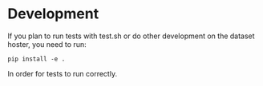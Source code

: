 Development
===========

If you plan to run tests with test.sh or do other development on the dataset hoster, you need
to run:

```
pip install -e .
```

In order for tests to run correctly.
